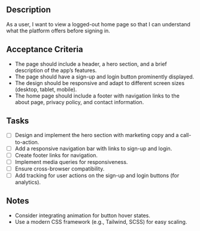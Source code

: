 ## Description

As a user, I want to view a logged-out home page so that I can understand what the platform offers before signing in.

## Acceptance Criteria

- The page should include a header, a hero section, and a brief description of the app’s features.
- The page should have a sign-up and login button prominently displayed.
- The design should be responsive and adapt to different screen sizes (desktop, tablet, mobile).
- The home page should include a footer with navigation links to the about page, privacy policy, and contact information.

## Tasks

- [ ] Design and implement the hero section with marketing copy and a call-to-action.
- [ ] Add a responsive navigation bar with links to sign-up and login.
- [ ] Create footer links for navigation.
- [ ] Implement media queries for responsiveness.
- [ ] Ensure cross-browser compatibility.
- [ ] Add tracking for user actions on the sign-up and login buttons (for analytics).

## Notes

- Consider integrating animation for button hover states.
- Use a modern CSS framework (e.g., Tailwind, SCSS) for easy scaling.